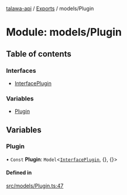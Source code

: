 [talawa-api](../README.md) / [Exports](../modules.md) / models/Plugin

# Module: models/Plugin

## Table of contents

### Interfaces

- [InterfacePlugin](../interfaces/models_Plugin.InterfacePlugin.md)

### Variables

- [Plugin](models_Plugin.md#plugin)

## Variables

### Plugin

• `Const` **Plugin**: `Model`\<[`InterfacePlugin`](../interfaces/models_Plugin.InterfacePlugin.md), \{\}, \{\}\>

#### Defined in

[src/models/Plugin.ts:47](https://github.com/PalisadoesFoundation/talawa-api/blob/cf57ca9/src/models/Plugin.ts#L47)

